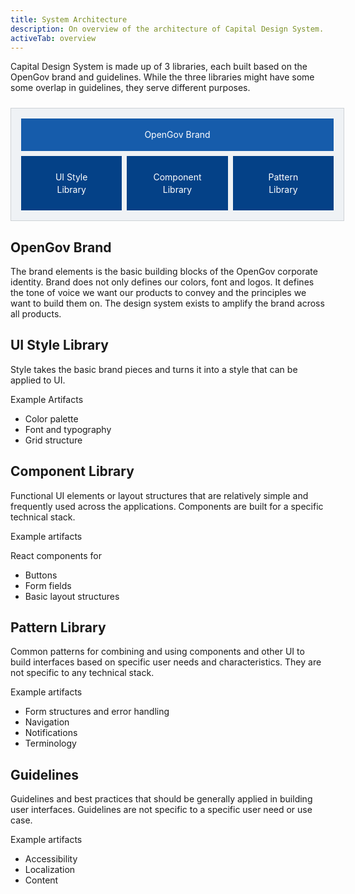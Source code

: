 ```yaml
---
title: System Architecture
description: On overview of the architecture of Capital Design System.
activeTab: overview
---
```

Capital Design System is made up of 3 libraries, each built based on the OpenGov brand and guidelines. While the three libraries might have some some overlap in guidelines, they serve different purposes.

<div style="text-align: center; color: white; width: 100%;  padding: 16px; border: 1px solid #CED2D6; line-height: 1.4; max-width: 500px; margin-top: 24px; background-color: #EFF2F5">

<div style="background-color:  #165CAB; padding: 16px;">OpenGov Brand</div>

<div style="margin-top: 8px; display: grid; grid-template-columns: 1fr 1fr 1fr; grid-gap: 8px;">

<div style="background-color: #044187; padding: 24px 16px;">UI Style<br />Library</div>

<div style="background-color: #044187; padding: 24px 16px;">Component<br/>Library</div>

<div style="background-color: #044187; padding: 24px 16px;">Pattern<br />Library</div>

</div>

</div>

## OpenGov Brand

The brand elements is the basic building blocks of the OpenGov corporate identity. Brand does not only defines our colors, font and logos. It defines the tone of voice we want our products to convey and the principles we want to build them on. The design system exists to amplify the brand across all products.

## UI Style Library

Style takes the basic brand pieces and turns it into a style that can be applied to UI.

Example Artifacts

* Color palette
* Font and typography
* Grid structure

## Component Library

Functional UI elements or layout structures that are relatively simple and frequently used across the applications. Components are built for a specific technical stack.

Example artifacts

React components for

* Buttons
* Form fields
* Basic layout structures

## Pattern Library

Common patterns for combining and using components and other UI to build interfaces based on specific user needs and characteristics. They are not specific to any technical stack.

Example artifacts

* Form structures and error handling
* Navigation
* Notifications
* Terminology

## Guidelines

Guidelines and best practices that should be generally applied in building user interfaces. Guidelines are not specific to a specific user need or use case.

Example artifacts

* Accessibility
* Localization
* Content